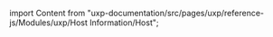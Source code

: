 
import Content from "uxp-documentation/src/pages/uxp/reference-js/Modules/uxp/Host Information/Host";

<Content query="product=photoshop"/>
